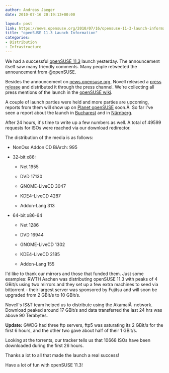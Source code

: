 ```yaml
---
author: Andreas Jaeger
date: 2010-07-16 20:19:13+00:00

layout: post
link: https://news.opensuse.org/2010/07/16/opensuse-11-3-launch-information/
title: "openSUSE 11.3 Launch Information"
categories:
- Distribution
- Infrastructure
---
```

We had a successful [openSUSE 11.3](https://news.opensuse.org/2010/07/15/opensuse-11-3-is-here/) launch yesterday. The announcement itself saw many friendly comments. Many people retweeted the announcement from @openSUSE.

Besides the announcement on [news.opensuse.org](https://news.opensuse.org/2010/07/15/opensuse-11-3-is-here/), Novell released a [press release](http://www.novell.com/news/press/opensuse-project-releases-opensuse-11.3/) and distributed it through the press channel. We're collecting all press mentions of the launch in the [openSUSE wiki](http://en.opensuse.org/In_the_press).

A couple of launch parties were held and more parties are upcoming, reports from them will show up on [Planet openSUSE](http://planet.opensuse.org) soon.Â  So far I've seen a report about the launch in [Bucharest](http://nicubunu.blogspot.com/2010/07/opensuse-113.html) and in [Nürnberg](http://lizards.opensuse.org/2010/07/16/opensuse-11-3-launch-party-in-nurnberg/).

After 24 hours, it's time to write up a few numbers as well. A total of 49599 requests for ISOs were reached via our download redirector.

<!-- more -->

The distribution of the media is as follows:



	
  * NonOss Addon CD BiArch: 995

	
  * 32-bit x86:

	
    * Net 1955

	
    * DVD 17130

	
    * GNOME-LiveCD 3047

	
    * KDE4-LiveCD 4287

	
    * Addon-Lang 313




	
  * 64-bit x86-64

	
    * Net 1286

	
    * DVD 16944

	
    * GNOME-LiveCD 1302

	
    * KDE4-LiveCD 2185

	
    * Addon-Lang 155





I'd like to thank our mirrors and those that funded them.  Just some examples:  RWTH Aachen was distributing openSUSE 11.3 with peaks of 4 GBit/s using two mirrors and they set up a few extra machines to seed via bittorrent - their largest server was sponsored by Fujitsu and will soon be upgraded from 2 GBit/s to 10 GBit/s.

Novell's IS&T team helped us to distribute using the AkamaiÂ  network. Download peaked around 17 GBit/s and data transferred the last 24 hrs was above 90 Terabytes.

**Update:** GWDG had three ftp servers, ftp5 was saturating its 2 GBit/s for the first 6 hours, and the other two gave about half of their 1 GBit/s.

Looking at the torrents, our tracker tells us that 10668 ISOs have been downloaded during the first 26 hours.

Thanks a lot to all that made the launch a real success!

Have a lot of fun with openSUSE 11.3!		
